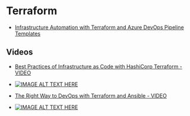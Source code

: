 # Terraform

- [Infrastructure Automation with Terraform and Azure DevOps Pipeline Templates](https://cloudskills.io/blog/terraform-azure-devops?__s=vqubz5hb9jcpjdkkgpxe)

## Videos

- [Best Practices of Infrastructure as Code with HashiCorp Terraform - VIDEO](https://www.youtube.com/watch?v=T56lZb7WNLc&feature=youtu.be)
- [![IMAGE ALT TEXT HERE](http://www.youtube.com/watch?v=T56lZb7WNLc&feature=youtu.be/0.jpg)](https://www.youtube.com/watch?v=T56lZb7WNLc&feature=youtu.be)

- [The Right Way to DevOps with Terraform and Ansible - VIDEO](https://www.youtube.com/watch?v=AsPIKWF1y_M)
- [![IMAGE ALT TEXT HERE](http://www.youtube.com/watch?v=AsPIKWF1y_M/0.jpg)](https://www.youtube.com/watch?v=AsPIKWF1y_ME)
